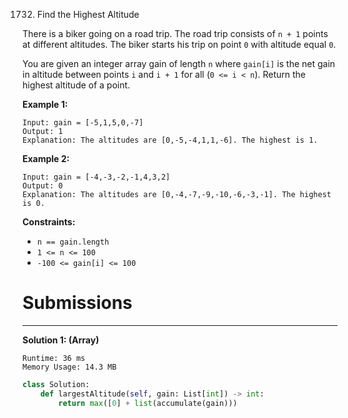1732. Find the Highest Altitude

There is a biker going on a road trip. The road trip consists of `n + 1` points at different altitudes. The biker starts his trip on point `0` with altitude equal `0`.

You are given an integer array gain of length `n` where `gain[i]` is the net gain in altitude between points `i` and `i + 1` for all (`0 <= i < n`). Return the highest altitude of a point.

 

**Example 1:**
```
Input: gain = [-5,1,5,0,-7]
Output: 1
Explanation: The altitudes are [0,-5,-4,1,1,-6]. The highest is 1.
```

**Example 2:**
```
Input: gain = [-4,-3,-2,-1,4,3,2]
Output: 0
Explanation: The altitudes are [0,-4,-7,-9,-10,-6,-3,-1]. The highest is 0.
```

**Constraints:**

* `n == gain.length`
* `1 <= n <= 100`
* `-100 <= gain[i] <= 100`

# Submissions
---
**Solution 1: (Array)**
```
Runtime: 36 ms
Memory Usage: 14.3 MB
```
```python
class Solution:
    def largestAltitude(self, gain: List[int]) -> int:
        return max([0] + list(accumulate(gain)))
```
